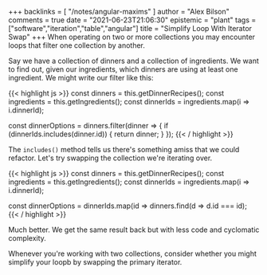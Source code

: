 +++
backlinks = [
  "/notes/angular-maxims"
]
author = "Alex Bilson"
comments = true
date = "2021-06-23T21:06:30"
epistemic = "plant"
tags = ["software","iteration","table","angular"]
title = "Simplify Loop With Iterator Swap"
+++
When operating on two or more collections you may encounter loops that filter one collection by another.

Say we have a collection of dinners and a collection of ingredients. We want to find out, given our ingredients, which dinners are using at least one ingredient. We might write our filter like this:

{{< highlight js >}}
const dinners = this.getDinnerRecipes();
const ingredients = this.getIngredients();
const dinnerIds = ingredients.map(i => i.dinnerId);

const dinnerOptions = dinners.filter(dinner => {
  if (dinnerIds.includes(dinner.id)) {
    return dinner;
  }
});
{{< / highlight >}}

The `includes()` method tells us there's something amiss that we could refactor. Let's try swapping the collection we're iterating over.

{{< highlight js >}}
const dinners = this.getDinnerRecipes();
const ingredients = this.getIngredients();
const dinnerIds = ingredients.map(i => i.dinnerId);

const dinnerOptions = dinnerIds.map(id => dinners.find(d => d.id === id);
{{< / highlight >}}

Much better. We get the same result back but with less code and cyclomatic complexity.

Whenever you're working with two collections, consider whether you might simplify your loopb by swapping the primary iterator.
